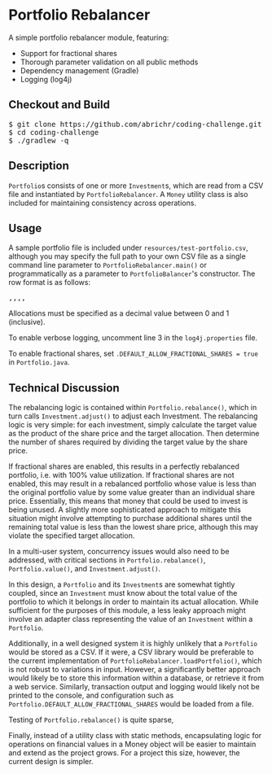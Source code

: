 # Portfolio Rebalancer

A simple portfolio rebalancer module, featuring:

* Support for fractional shares
* Thorough parameter validation on all public methods
* Dependency management (Gradle)
* Logging (log4j)
  
## Checkout and Build

<pre>
$ git clone https://github.com/abrichr/coding-challenge.git
$ cd coding-challenge
$ ./gradlew -q
</pre>

## Description
  
<code>Portfolio</code>s consists of one or more <code>Investment</code>s, which are read from a CSV file and instantiated by <code>PortfolioRebalancer</code>. A <code>Money</code> utility class is also included for maintaining consistency across operations.

## Usage

A sample portfolio file is included under <code>resources/test-portfolio.csv</code>, although you may specify the full path to your own CSV file as a single command line parameter to <code>PortfolioRebalancer.main()</code> or programmatically as a parameter to <code>PortfolioBalancer</code>'s constructor. The row format is as follows:

<pre><Ticker>,<Target allocation>,<Actual allocation>,<Shares owned>,<Share price></pre>

Allocations must be specified as a decimal value between 0 and 1 (inclusive).

To enable verbose logging, uncomment line 3 in the <code>log4j.properties</code> file.

To enable fractional shares, set <code>.DEFAULT_ALLOW_FRACTIONAL_SHARES = true</code> in <code>Portfolio.java</code>.

## Technical Discussion

The rebalancing logic is contained within <code>Portfolio.rebalance()</code>, which in turn calls <code>Investment.adjust()</code> to adjust each Investment. The rebalancing logic is very simple: for each investment, simply calculate the target value as the product of the share price and the target allocation. Then determine the number of shares required by dividing the target value by the share price.

If fractional shares are enabled, this results in a perfectly rebalanced portfolio, i.e. with 100% value utilization. If fractional shares are not enabled, this may result in a rebalanced portfolio whose value is less than the original portfolio value by some value greater than an individual share price. Essentially, this means that money that could be used to invest is being unused. A slightly more sophisticated approach to mitigate this situation might involve attempting to purchase additional shares until the remaining total value is less than the lowest share price, although this may violate the specified target allocation.

In a multi-user system, concurrency issues would also need to be addressed, with critical sections in <code>Portfolio.rebalance()</code>, <code>Portfolio.value()</code>, and <code>Investment.adjust()</code>.

In this design, a <code>Portfolio</code> and its <code>Investment</code>s are somewhat tightly coupled, since an <code>Investment</code> must know about the total value of the portfolio to which it belongs in order to maintain its actual allocation. While sufficient for the purposes of this module, a less leaky approach might involve an adapter class representing the value of an <code>Investment</code> within a <code>Portfolio</code>. 

Additionally, in a well designed system it is highly unlikely that a <code>Portfolio</code> would be stored as a CSV. If it were, a CSV library would be preferable to the current implementation of <code>PortfolioRebalancer.loadPortfolio()</code>, which is not robust to variations in input. However, a significantly better approach would likely be to store this information within a database, or retrieve it from a web service. Similarly, transaction output and logging would likely not be printed to the console, and configuration such as <code>Portfolio.DEFAULT_ALLOW_FRACTIONAL_SHARES</code> would be loaded from a file.

Testing of <code>Portfolio.rebalance()</code> is quite sparse,

Finally, instead of a utility class with static methods, encapsulating logic for operations on financial values in a Money object will be easier to maintain and extend as the project grows. For a project this size, however, the current design is simpler.